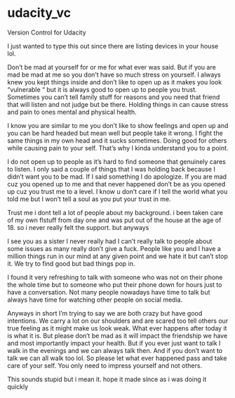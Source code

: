 # udacity_vc
Version Control for Udacity

I just wanted to type this out since 
there are listing devices in your house lol. 

Don’t be mad at yourself for or me for what ever was said. But if you are mad be mad at me so you don’t have so much stress on yourself.  I always knew you kept things inside and don’t like to open up as it makes you look “vulnerable “ but it is always good to open up to people you trust. Sometimes you can’t tell family stuff for reasons and you need that friend that will listen and not judge but be there.  Holding things in can cause stress and pain to ones mental and physical health. 

I know you are similar to me you don’t like to show feelings and open up and you can be hard headed but mean well but people take it wrong.  I fight the same things in my own head and it sucks sometimes.   Doing good for others while causing pain to your self.  That’s why I kinda understand you to a point. 

I do not open up to people as it’s hard to find someone that genuinely cares to listen. I only said a couple of things that I was holding back because I didn’t want you to be mad.  If I said something I do apologize.  If you are mad cuz you opened up to me and that never happened don’t be as you opened up cuz you trust me to a level.  I know u don’t care if I tell the world what you told me but I won’t tell a soul as you put your trust in me.  

Trust me i dont tell a lot of people about my background. i been taken care of my own flstuff from day one and was put out of the house at the age of 18.  so i never really felt the support. but anyways

I see you as a sister I never really had I can’t really talk to people about some issues as many really don’t give a fuck.  People like you and I have a million things run in our mind at any given point and we hate it but can’t stop it.  We try to find good but bad things pop in.  

I found it very refreshing to talk with someone who was not on their phone the whole time but to someone who put their phone down for hours just to have a conversation.  Not many people nowadays have time to talk but always have time for watching other people on social media.  

Anyways in short I’m trying to say we are both crazy but have good intentions. We carry a lot on our shoulders and are scared too tell others our true feeling as it might make us look weak.  What ever happens after today it is what it is.  But please don’t be mad as it will impact the friendship we have and most importantly impact your health.  But if you ever just want to talk I walk in the evenings and we can always talk then.  And if you don’t want to talk we can all walk too lol. So please let what ever happened pass and take care of your self.  You only need to impress yourself and not others. 

This sounds stupid but i mean it.  hope it made since as i was doing it quickly
